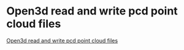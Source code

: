 # Open3d read and write pcd point cloud files
[Open3d read and write pcd point cloud files](https://aiwithcloud.com/2022/09/16/open3d_read_and_write_pcd_point_cloud_files/)
